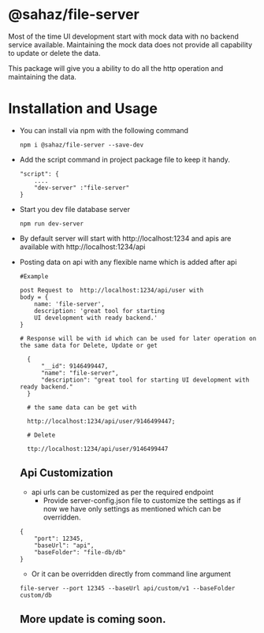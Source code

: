 # @sahaz/file-server

 Most of the time UI development start with mock data with no backend service available. Maintaining the mock data does not provide all capability to update or delete the data.

 This package will give you a ability to do all the http operation and maintaining the data.

 # Installation and Usage

 - You can install via npm with the following command

    ```
    npm i @sahaz/file-server --save-dev
    ```

- Add the script command in project package file to keep it handy.
  
    ```
    "script": {
        ....
        "dev-server" :"file-server"
    }
    ```

- Start you dev file database server
  
  ```
  npm run dev-server
  ```

- By default server will start with http://localhost:1234 and apis are available with http://localhost:1234/api

- Posting data on api with any flexible name which is added after api 
  
  ```
  #Example

  post Request to  http://localhost:1234/api/user with 
  body = {
      name: 'file-server',
      description: 'great tool for starting 
      UI development with ready backend.'
  }

  # Response will be with id which can be used for later operation on the same data for Delete, Update or get

    {
        "__id": 9146499447,
        "name": "file-server",
        "description": "great tool for starting UI development with ready backend."
    }

    # the same data can be get with 

    http://localhost:1234/api/user/9146499447;

    # Delete 

    ttp://localhost:1234/api/user/9146499447

  ```

  ## Api Customization

    - api urls can be customized as per the required endpoint
      - Provide server-config.json file to customize the settings as if now we have only settings as mentioned which can be overridden.

    ```
    {
        "port": 12345,
        "baseUrl": "api",
        "baseFolder": "file-db/db"
    }
    ```

    - Or it can be overridden directly from command line argument

    ```
    file-server --port 12345 --baseUrl api/custom/v1 --baseFolder custom/db
    ```
  ## More update is coming soon.



